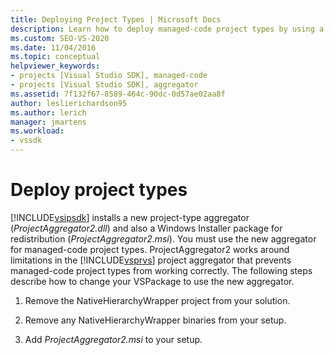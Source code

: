```yaml
---
title: Deploying Project Types | Microsoft Docs
description: Learn how to deploy managed-code project types by using a new project-type aggregator and Windows Installer package for redistribution, in the Visual Studio SDK. 
ms.custom: SEO-VS-2020
ms.date: 11/04/2016
ms.topic: conceptual
helpviewer_keywords:
- projects [Visual Studio SDK], managed-code
- projects [Visual Studio SDK], aggregator
ms.assetid: 7f132f67-8589-464c-90dc-0d57ae02aa8f
author: leslierichardson95
ms.author: lerich
manager: jmartens
ms.workload:
- vssdk
---
```

# Deploy project types
[!INCLUDE[vsipsdk](../../extensibility/includes/vsipsdk_md.md)] installs a new project-type aggregator (*ProjectAggregator2.dll*) and also a Windows Installer package for redistribution (*ProjectAggregator2.msi*). You must use the new aggregator for managed-code project types. ProjectAggregator2 works around limitations in the [!INCLUDE[vsprvs](../../code-quality/includes/vsprvs_md.md)] project aggregator that prevents managed-code project types from working correctly. The following steps describe how to change your VSPackage to use the new aggregator.

1. Remove the NativeHierarchyWrapper project from your solution.

2. Remove any NativeHierarchyWrapper binaries from your setup.

3. Add *ProjectAggregator2.msi* to your setup.
